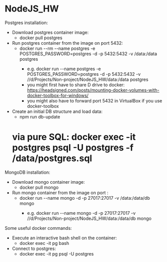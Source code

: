 # NodeJS_HW
Postgres installation:
- Download postgres container image:
  - docker pull postgres
- Run postgres container from the image on port 5432:
  - docker run --rm --name postgres -e POSTGRES_PASSWORD=postgres -d -p 5432:5432 -v <path-to-project>/data:/data postgres
    - e.g. docker run --name postgres -e POSTGRES_PASSWORD=postgres -d -p 5432:5432 -v //d/Projects/Non-project/NodeJS_HW/data:/data postgres
    - you might first have to share D drive to docker: https://headsigned.com/posts/mounting-docker-volumes-with-docker-toolbox-for-windows/
    - you might also have to forward port 5432 in VirtualBox if you use docker-toolbox
- Create an initial DB structure and load data:
  - npm run db-update
  # via pure SQL: docker exec -it postgres psql -U postgres -f /data/postgres.sql

MongoDB installation:
- Download mongo container image:
  - docker pull mongo
- Run mongo container from the image on port :
  - docker run --name mongo -d -p 27017:27017 -v <path-to-project>/data:/data/db mongo
    - e.g. docker run --name mongo -d -p 27017:27017 -v //d/Projects/Non-project/NodeJS_HW/data:/data/db mongo

Some useful docker commands:
- Execute an interactive bash shell on the container:
  - docker exec -it pg bash
- Connect to postgres:
  - docker exec -it pg psql -U postgres